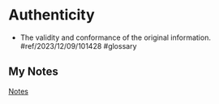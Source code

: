 # Authenticity
- The validity and conformance of the original information. #ref/2023/12/09/101428 #glossary 
## My Notes
[Notes](mynotes/authenticity-notes.md)
